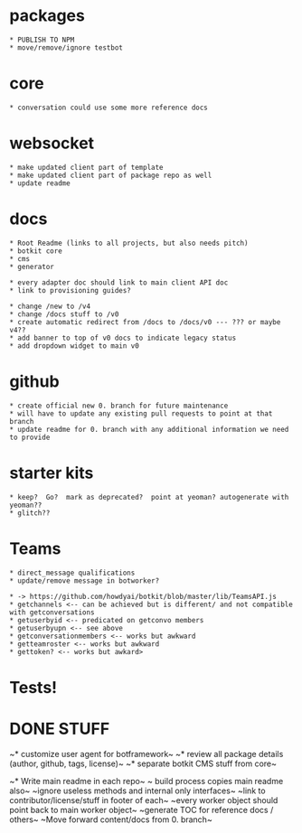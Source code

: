 # packages

    * PUBLISH TO NPM
    * move/remove/ignore testbot

# core

    * conversation could use some more reference docs

# websocket

    * make updated client part of template
    * make updated client part of package repo as well
    * update readme

# docs

    * Root Readme (links to all projects, but also needs pitch)
    * botkit core 
    * cms
    * generator

    * every adapter doc should link to main client API doc
    * link to provisioning guides?

    * change /new to /v4
    * change /docs stuff to /v0
    * create automatic redirect from /docs to /docs/v0 --- ??? or maybe v4??
    * add banner to top of v0 docs to indicate legacy status
    * add dropdown widget to main v0

# github

    * create official new 0. branch for future maintenance
    * will have to update any existing pull requests to point at that branch
    * update readme for 0. branch with any additional information we need to provide

# starter kits

    * keep?  Go?  mark as deprecated?  point at yeoman? autogenerate with yeoman??
    * glitch??

# Teams 

    * direct_message qualifications
    * update/remove message in botworker?

    * -> https://github.com/howdyai/botkit/blob/master/lib/TeamsAPI.js
    * getchannels <-- can be achieved but is different/ and not compatible with getconversations
    * getuserbyid <-- predicated on getconvo members
    * getuserbyupn <-- see above
    * getconversationmembers <-- works but awkward
    * getteamroster <-- works but awkward
    * gettoken? <-- works but awkard>


# Tests!


# DONE STUFF

~* customize user agent for botframework~
~* review all package details (author, github, tags, license)~
~* separate botkit CMS stuff from core~

~* Write main readme in each repo~
~ build process copies main readme also~
~ignore useless methods and internal only interfaces~
~link to contributor/license/stuff in footer of each~
~every worker object should point back to main worker object~
~generate TOC for reference docs / others~
~Move forward content/docs from 0. branch~
